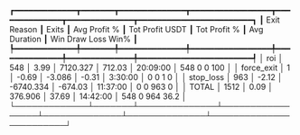 ┏━━━━━━━━━━━━━┳━━━━━━━┳━━━━━━━━━━━━━━┳━━━━━━━━━━━━━━━━━┳━━━━━━━━━━━━━━┳━━━━━━━━━━━━━━┳━━━━━━━━━━━━━━━━━━━━━━━━┓
┃ Exit Reason ┃ Exits ┃ Avg Profit % ┃ Tot Profit USDT ┃ Tot Profit % ┃ Avg Duration ┃  Win  Draw  Loss  Win% ┃
┡━━━━━━━━━━━━━╇━━━━━━━╇━━━━━━━━━━━━━━╇━━━━━━━━━━━━━━━━━╇━━━━━━━━━━━━━━╇━━━━━━━━━━━━━━╇━━━━━━━━━━━━━━━━━━━━━━━━┩
│         roi │   548 │         3.99 │        7120.327 │       712.03 │     20:09:00 │  548     0     0   100 │
│  force_exit │     1 │        -0.69 │          -3.086 │        -0.31 │      3:30:00 │    0     0     1     0 │
│   stop_loss │   963 │        -2.12 │       -6740.334 │      -674.03 │     11:37:00 │    0     0   963     0 │
│       TOTAL │  1512 │         0.09 │         376.906 │        37.69 │     14:42:00 │  548     0   964  36.2 │
└─────────────┴───────┴──────────────┴─────────────────┴──────────────┴──────────────┴────────────────────────┘
